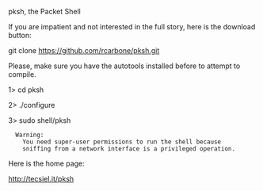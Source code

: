 pksh, the Packet Shell

<preface>

If you are impatient and not interested in the full story,
here is the download button:

   git clone https://github.com/rcarbone/pksh.git

Please, make sure you have the autotools installed before to attempt to compile.

   1> cd pksh

   2> ./configure

   3> sudo shell/pksh

      Warning:
        You need super-user permissions to run the shell because
        sniffing from a network interface is a privileged operation.

Here is the home page:

http://tecsiel.it/pksh

</preface>
